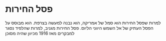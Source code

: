 # פסל החירות

למרות שפסל החירות הוא סמל של אמריקה, הוא נבנה למעשה בצרפת. הוא מבוסס על הפסל
העתיק של אל השמש היווני הליוס. פסל החירות מגניב, למרות שהלפיד נסגר למבקרים מאז
1916 מכיוון שהיה מסוכן
